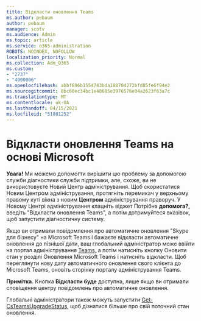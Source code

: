 ```yaml
---
title: Відкласти оновлення Teams
ms.author: pebaum
author: pebaum
manager: scotv
ms.audience: Admin
ms.topic: article
ms.service: o365-administration
ROBOTS: NOINDEX, NOFOLLOW
localization_priority: Normal
ms.collection: Adm_O365
ms.custom:
- "2737"
- "4000006"
ms.openlocfilehash: abbf696b1554743bda188704272bfd85fe6f94e2
ms.sourcegitcommit: 8bc60ec34bc1e40685e3976576e04a2623f63a7c
ms.translationtype: MT
ms.contentlocale: uk-UA
ms.lasthandoff: 04/15/2021
ms.locfileid: "51801252"
---
```

# <a name="how-to-postpone-the-microsoft-driven-teams-upgrade"></a>Відкласти оновлення Teams на основі Microsoft

**Увага!** Ми можемо допомогти вирішити цю проблему за допомогою служби діагностики служби підтримки, але, схоже, ви не використовуєте Новий Центр адміністрування. Щоб скористатися Новим Центром адміністрування, протягніть перемикач у верхньому правому куті вікна з новим **Центром** адміністрування праворуч. У Новому Центрі адміністрування клацніть віджет Потрібна **допомога?,** введіть "Відкласти оновлення Teams", а потім дотримуйтеся вказівок, щоб запустити діагностичну систему.

Якщо ви отримали повідомлення про автоматичне оновлення "Skype для бізнесу" на Microsoft Teams і бажаєте відкласти автоматичне оновлення до пізнішої дати, ваш глобальний  адміністратор може ввійти на  портал адміністрування [Teams,](https://admin.teams.microsoft.com/dashboard) а потім натисніть кнопку Оновити стан у розділі Оновлення Microsoft Teams і натисніть відкласти. Щоб переглянути нову дату автоматичного оновлення свого клієнта до Microsoft Teams, оновіть сторінку порталу адміністрування Teams.

**Примітка.** Кнопка **Відкласти буде** доступна, лише якщо ви отримали сповіщення центру повідомлень про автоматичне оновлення. 

Глобальні адміністратори також можуть запустити [Get-CsTeamsUpgradeStatus,](https://docs.microsoft.com/powershell/module/skype/get-csteamsupgradestatus?view=skype-ps) щоб дізнатися більше про свій поточний стан оновлення.
